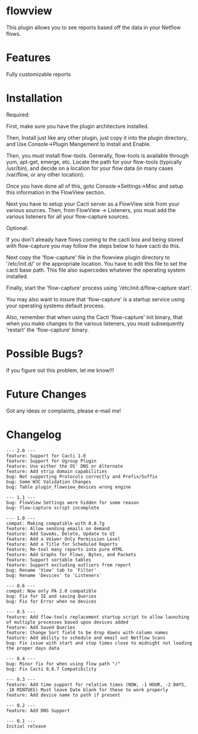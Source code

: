 # flowview

This plugin allows you to see reports based off the data in your Netflow flows.

# Features

Fully customizable reports

# Installation

Required:

First, make sure you have the plugin architecture installed.

Then, Install just like any other plugin, just copy it into the plugin directory,
and Use Console->Plugin Mangement to Install and Enable.

Then, you must install flow-tools.  Generally, flow-tools is available through yum, 
apt-get, emerge, etc.  Locate the path for your flow-tools (typically /usr/bin), and
decide on a location for your flow data (in many cases /var/flow, or any other location).

Once you have done all of this, goto Console->Settings->Misc and setup this information
in the FlowView section.

Next you have to setup your Cacti server as a FlowView sink from your various
sources.  Then, from FlowView -> Listeners, you must add the various listeners for all
your flow-capture sources.

Optional:

If you don't already have flows coming to the cacti box and being stored with flow-capture
you may follow the steps below to have cacti do this.

Next copy the 'flow-capture' file in the flowview plugin directory to '/etc/init.d/'
or the appropriate location.  You have to edit this file to set the cacti base path.
This file also supercedes whatever the operating system installed.

Finally, start the 'flow-capture' process using '/etc/init.d/flow-capture start'.

You may also want to insure that 'flow-capture' is a startup service using your operating
systems default process.

Also, remember that when using the Cacti 'flow-capture' init binary, that when you make
changes to the various listeners, you must subsequently 'restart' the 'flow-capture' binary.

# Possible Bugs?

If you figure out this problem, let me know!!!

# Future Changes

Got any ideas or complaints, please e-mail me!

# Changelog
	--- 2.0 ---
	feature: Support for Cacti 1.0
	feature: Support for Ugroup Plugin
	feature: Use either the OS' DNS or Alternate
	feature: Add strip domain capabilities
	bug: Not supporting Protocols correctly and Prefix/Suffix
	bug: Some W3C Validation Changes
	bug: Table plugin_flowview_devices wrong engine

	--- 1.1 ---
	bug: FlowView Settings were hidden for some reason
	bug: flow-capture script incomplete

	--- 1.0 ---
	compat: Making compatible with 0.8.7g
	feature: Allow sending emails on demand
	feature: Add SaveAs, Delete, Update to UI
	feature: Add a Veiwer Only Permission Level
	feature: Add a Title for Scheduled Reports
	feature; Re-tool many reports into pure HTML
	feature: Add Graphs for Flows, Bytes, and Packets
	feature: Support sortable tables
	feature: Support excluding outliers from report
	bug: Rename 'View' tab to 'Filter'
	bug: Rename 'Devices' to 'Listeners'

	--- 0.6 ---
	compat: Now only PA 2.0 compatible
	bug: Fix for IE and saving Queries
	bug: Fix for Error when no devices

	--- 0.5 ---
	feature: Add flow-tools replacement startup script to allow launching of multiple processes based upon devices added
	feature: Add Saved Queries
	feature: Change Sort field to be drop downs with column names
	feature: Add ability to schedule and email out Netflow Scans
	bug: Fix issue with start and stop times close to midnight not loading the proper days data

	--- 0.4 ---
	bug: Minor fix for when using flow path "/"
	bug: Fix Cacti 0.8.7 Compatibility

	--- 0.3 ---
	feature: Add time support for relative times (NOW, -1 HOUR, -2 DAYS, -10 MINTUES) Must leave Date blank for these to work properly
	feature: Add device name to path if present

	--- 0.2 ---
	feature: Add DNS Support

	--- 0.1 ---
	Initial release

